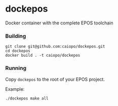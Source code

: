 # dockepos

Docker container with the complete EPOS toolchain

### Building
```
git clone git@github.com:caiopo/dockepos.git
cd dockepos
docker build . -t caiopo/dockepos
```

### Running
Copy `dockepos` to the root of your EPOS project.

Example:
```
./dockepos make all
```
